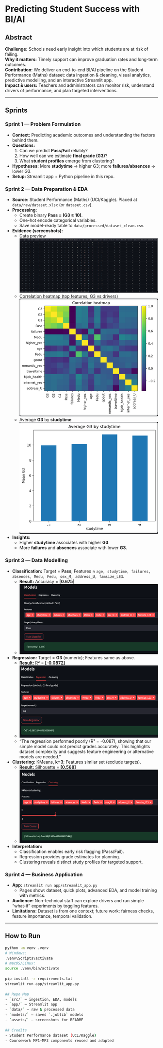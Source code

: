 # Predicting Student Success with BI/AI

## Abstract
**Challenge:** Schools need early insight into which students are at risk of failing.  
**Why it matters:** Timely support can improve graduation rates and long-term outcomes.  
**Contribution:** We deliver an end-to-end BI/AI pipeline on the Student Performance (Maths) dataset: data ingestion & cleaning, visual analytics, predictive modelling, and an interactive Streamlit app.  
**Impact & users:** Teachers and administrators can monitor risk, understand drivers of performance, and plan targeted interventions.

---

## Sprints

### Sprint 1 — Problem Formulation
- **Context:** Predicting academic outcomes and understanding the factors behind them.  
- **Questions:**  
  1) Can we predict **Pass/Fail** reliably?  
  2) How well can we estimate **final grade (G3)**?  
  3) What **student profiles** emerge from clustering?  
- **Hypotheses:** More **studytime** → higher G3; more **failures/absences** → lower G3.  
- **Setup:** Streamlit app + Python pipeline in this repo.

### Sprint 2 — Data Preparation & EDA
- **Source:** Student Performance (Maths) (UCI/Kaggle). Placed at `data/raw/dataset.xlsx` (or `dataset.csv`).  
- **Processing:**  
  - Create binary **Pass = (G3 ≥ 10)**.  
  - One-hot encode categorical variables.  
  - Save model-ready table to `data/processed/dataset_clean.csv`.  
- **Evidence (screenshots):**  
  - Data preview  
    ![Data preview](assets/1_data_preview.png)  
  - Correlation heatmap (top features; G3 vs drivers)  
    ![Correlation heatmap](assets/2_heatmap.png)  
  - Average **G3** by **studytime**  
    ![Average G3 by studytime](assets/3_bar_g3_by_studytime.png)
- **Insights:**  
  - Higher **studytime** associates with higher **G3**.  
  - More **failures** and **absences** associate with lower **G3**.

### Sprint 3 — Data Modelling
- **Classification:** Target = **Pass**; Features ≈ `age, studytime, failures, absences, Medu, Fedu, sex_M, address_U, famsize_LE3`.  
  - **Result:** Accuracy = **[0.675]**  
  - ![Classification result](assets/4_classification_result.png)
- **Regression:** Target = **G3** (numeric); Features same as above.  
  - **Result:** R² = **[-0.0872]**  
  - ![Regression result](assets/5_regression_result.png)
  - “The regression performed poorly (R² = -0.087), showing that our simple model could not predict grades accurately. This highlights dataset complexity and suggests feature engineering or alternative models are needed.”
- **Clustering:** KMeans, **k=3**; Features similar set (exclude targets).  
  - **Result:** Silhouette = **[0.568]**  
  - ![Clustering result](assets/6_clustering_result.png)
- **Interpretation:**  
  - Classification enables early risk flagging (Pass/Fail).  
  - Regression provides grade estimates for planning.  
  - Clustering reveals distinct study profiles for targeted support.

### Sprint 4 — Business Application
- **App:** `streamlit run app/streamlit_app.py`  
  - Pages show: dataset, quick plots, advanced EDA, and model training with metrics.  
- **Audience:** Non-technical staff can explore drivers and run simple “what-if” experiments by toggling features.  
- **Limitations:** Dataset is from one context; future work: fairness checks, feature importance, temporal validation.

---

## How to Run

```bash
python -m venv .venv
# Windows:
.venv\Scripts\activate
# macOS/Linux:
source .venv/bin/activate

pip install -r requirements.txt
streamlit run app/streamlit_app.py

## Repo Map
- `src/` — ingestion, EDA, models  
- `app/` — Streamlit app  
- `data/` — raw & processed data  
- `models/` — saved `.joblib` models  
- `assets/` — screenshots for README

## Credits
- Student Performance dataset (UCI/Kaggle)
- Coursework MP1–MP3 components reused and adapted